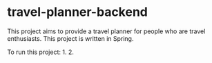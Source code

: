 # travel-planner-backend
This project aims to provide a travel planner for people who are travel enthusiasts.
This project is written in Spring.

To run this project:
1.
2.
